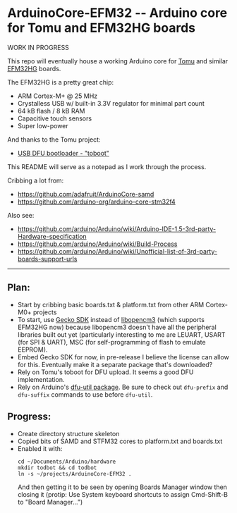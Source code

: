 
# ArduinoCore-EFM32 -- Arduino core for Tomu and EFM32HG boards

WORK IN PROGRESS

This repo will eventually house a working Arduino core for [Tomu](https://tomu.im/)
and similar [EFM32HG](https://www.silabs.com/products/mcu/32-bit/efm32-happy-gecko) boards.

The EFM32HG is a pretty great chip:
- ARM Cortex-M+ @ 25 MHz
- Crystalless USB w/ built-in 3.3V regulator for minimal part count
- 64 kB flash / 8 kB RAM
- Capacitive touch sensors
- Super low-power

And thanks to the Tomu project:
- [USB DFU bootloader - "toboot"](https://github.com/im-tomu/tomu-bootloader/)


This README will serve as a notepad as I work through the process.


Cribbing a lot from:
- https://github.com/adafruit/ArduinoCore-samd
- https://github.com/arduino-org/arduino-core-stm32f4


Also see:
- https://github.com/arduino/Arduino/wiki/Arduino-IDE-1.5-3rd-party-Hardware-specification
- https://github.com/arduino/Arduino/wiki/Build-Process
- https://github.com/arduino/Arduino/wiki/Unofficial-list-of-3rd-party-boards-support-urls


----
## Plan:
- Start by cribbing basic boards.txt & platform.txt from other ARM Cortex-M0+ projects
- To start, use [Gecko SDK](https://github.com/SiliconLabs/Gecko_SDK) instead of [libopencm3](https://github.com/libopencm3) (which supports EFM32HG now) because libopencm3 doesn't have all the peripheral libraries built out yet (particularly interesting to me are LEUART, USART (for SPI & UART), MSC (for self-programming of flash to emulate EEPROM).
- Embed Gecko SDK for now, in pre-release I believe the license can allow for this. Eventually make it a separate package that's downloaded?
- Rely on Tomu's toboot for DFU upload. It seems a good DFU implementation.
- Rely on Arduino's [dfu-util package](https://github.com/arduino/dfu-utils-cross). Be sure to check out `dfu-prefix` and `dfu-suffix` commands to use before `dfu-util`.

## Progress:
- Create directory structure skeleton
- Copied bits of SAMD and STFM32 cores to platform.txt and boards.txt
- Enabled it with:
    ```
    cd ~/Documents/Arduino/hardware
    mkdir todbot && cd todbot
    ln -s ~/projects/ArduinoCore-EFM32 .
    ```
    And then getting it to be seen by opening Boards Manager window then closing it
    (protip: Use System keyboard shortcuts to assign Cmd-Shift-B to "Board Manager...")


